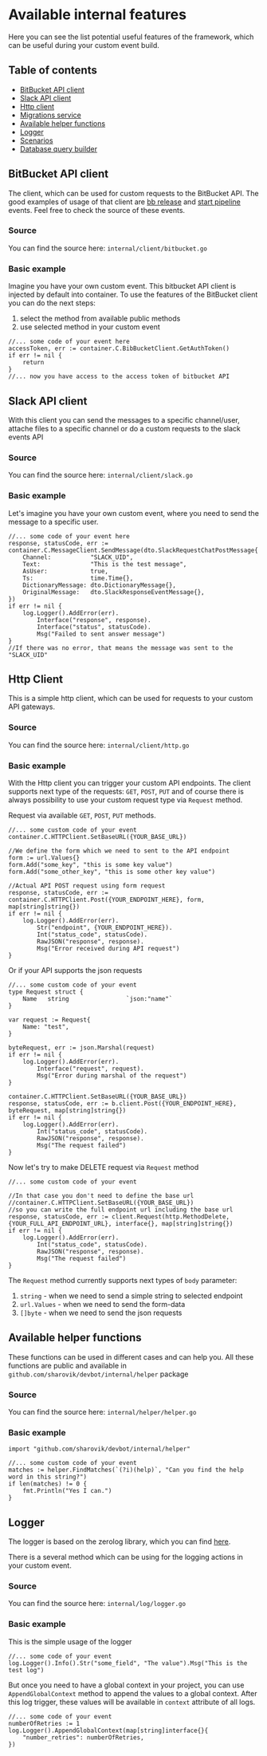 # Available internal features
Here you can see the list potential useful features of the framework, which can be useful during your custom event build.

## Table of contents
- [BitBucket API client](#bitbucket-api-client)
- [Slack API client](#slack-api-client)
- [Http client](#http-client)
- [Migrations service](migrations.md)
- [Available helper functions](#available-helper-functions)
- [Logger](#logger)
- [Scenarios](scenarios.md)
- [Database query builder](query-builder.md)

## BitBucket API client
The client, which can be used for custom requests to the BitBucket API. The good examples of usage of that client are [bb release](https://github.com/sharovik/bitbucket-release-event) and [start pipeline](https://github.com/sharovik/bitbucket-run-pipeline) events. Feel free to check the source of these events.

### Source
You can find the source here: `internal/client/bitbucket.go`

### Basic example
Imagine you have your own custom event. This bitbucket API client is injected by default into container. To use the features of the BitBucket client you can do the next steps:
1. select the method from available public methods
2. use selected method in your custom event
```
//... some code of your event here
accessToken, err := container.C.BibBucketClient.GetAuthToken()
if err != nil {
	return
}
//... now you have access to the access token of bitbucket API
```

## Slack API client
With this client you can send the messages to a specific channel/user, attache files to a specific channel or do a custom requests to the slack events API

### Source
You can find the source here: `internal/client/slack.go`

### Basic example
Let's imagine you have your own custom event, where you need to send the message to a specific user. 
``` 
//... some code of your event here
response, statusCode, err := container.C.MessageClient.SendMessage(dto.SlackRequestChatPostMessage{
    Channel:           "SLACK_UID",
    Text:              "This is the test message",
    AsUser:            true,
    Ts:                time.Time{},
    DictionaryMessage: dto.DictionaryMessage{},
    OriginalMessage:   dto.SlackResponseEventMessage{},
})
if err != nil {
    log.Logger().AddError(err).
        Interface("response", response).
        Interface("status", statusCode).
        Msg("Failed to sent answer message")
}
//If there was no error, that means the message was sent to the "SLACK_UID"
```

## Http Client
This is a simple http client, which can be used for requests to your custom API gateways.

### Source
You can find the source here: `internal/client/http.go`

### Basic example
With the Http client you can trigger your custom API endpoints. The client supports next type of the requests: `GET`, `POST`, `PUT` and of course there is always possibility to use your custom request type via `Request` method.

Request via available `GET`, `POST`, `PUT` methods.
```
//... some custom code of your event
container.C.HTTPClient.SetBaseURL({YOUR_BASE_URL})

//We define the form which we need to sent to the API endpoint
form := url.Values{}
form.Add("some_key", "this is some key value")
form.Add("some_other_key", "this is some other key value")

//Actual API POST request using form request
response, statusCode, err := container.C.HTTPClient.Post({YOUR_ENDPOINT_HERE}, form, map[string]string{})
if err != nil {
    log.Logger().AddError(err).
        Str("endpoint", {YOUR_ENDPOINT_HERE}).
        Int("status_code", statusCode).
        RawJSON("response", response).
        Msg("Error received during API request")
}
```

Or if your API supports the json requests
```
//... some custom code of your event
type Request struct {
	Name   string                `json:"name"`
}

var request := Request{
    Name: "test",
}

byteRequest, err := json.Marshal(request)
if err != nil {
    log.Logger().AddError(err).
        Interface("request", request).
        Msg("Error during marshal of the request")
}

container.C.HTTPClient.SetBaseURL({YOUR_BASE_URL})
response, statusCode, err := b.client.Post({YOUR_ENDPOINT_HERE}, byteRequest, map[string]string{})
if err != nil {
    log.Logger().AddError(err).
        Int("status_code", statusCode).
        RawJSON("response", response).
        Msg("The request failed")
}
```

Now let's try to make DELETE request via `Request` method
``` 
//... some custom code of your event

//In that case you don't need to define the base url 
//container.C.HTTPClient.SetBaseURL({YOUR_BASE_URL})
//so you can write the full endpoint url including the base url
response, statusCode, err := client.Request(http.MethodDelete, {YOUR_FULL_API_ENDPOINT_URL}, interface{}, map[string]string{})
if err != nil {
    log.Logger().AddError(err).
        Int("status_code", statusCode).
        RawJSON("response", response).
        Msg("The request failed")
}
```

The `Request` method currently supports next types of `body` parameter:
1. `string` - when we need to send a simple string to selected endpoint
2. `url.Values` - when we need to send the form-data
3. `[]byte` - when we need to send the json requests

## Available helper functions
These functions can be used in different cases and can help you. All these functions are public and available in `github.com/sharovik/devbot/internal/helper` package

### Source
You can find the source here: `internal/helper/helper.go`

### Basic example
``` 
import "github.com/sharovik/devbot/internal/helper"

//... some custom code of your event
matches := helper.FindMatches(`(?i)(help)`, "Can you find the help word in this string?")
if len(matches) != 0 {
    fmt.Println("Yes I can.")
}
```

## Logger
The logger is based on the zerolog library, which you can find [here](https://github.com/rs/zerolog).

There is a several method which can be using for the logging actions in your custom event.
### Source
You can find the source here: `internal/log/logger.go`

### Basic example
This is the simple usage of the logger
``` 
//... some code of your event
log.Logger().Info().Str("some_field", "The value").Msg("This is the test log")
```
But once you need to have a global context in your project, you can use `AppendGlobalContext` method to append the values to a global context. After this log trigger, these values will be available in `context` attribute of all logs.
``` 
//... some code of your event
numberOfRetries := 1
log.Logger().AppendGlobalContext(map[string]interface{}{
    "number_retries": numberOfRetries,
})
```
